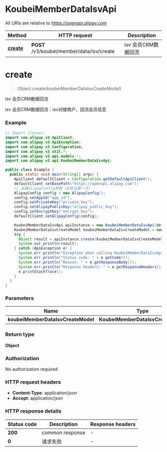 # KoubeiMemberDataIsvApi

All URIs are relative to *https://openapi.alipay.com*

| Method | HTTP request | Description |
|------------- | ------------- | -------------|
| [**create**](KoubeiMemberDataIsvApi.md#create) | **POST** /v3/koubei/member/data/isv/create | isv 会员CRM数据回流 |


<a name="create"></a>
# **create**
> Object create(koubeiMemberDataIsvCreateModel)

isv 会员CRM数据回流

isv 会员CRM数据回流：isv对接商户，回流会员信息

### Example
```java
// Import classes:
import com.alipay.v3.ApiClient;
import com.alipay.v3.ApiException;
import com.alipay.v3.Configuration;
import com.alipay.v3.util.*;
import com.alipay.v3.api.models.*;
import com.alipay.v3.api.KoubeiMemberDataIsvApi;

public class Example {
  public static void main(String[] args) {
    ApiClient defaultClient = Configuration.getDefaultApiClient();
    defaultClient.setBasePath("https://openapi.alipay.com");
    // 设置alipayConfig参数（全局设置一次）
    AlipayConfig config = new AlipayConfig();
    config.setAppId("app_id");
    config.setPrivateKey("private_key");
    config.setAlipayPublicKey("alipay_public_key");
    config.setEncryptKey("encrypt_key");
    defaultClient.setAlipayConfig(config);

    KoubeiMemberDataIsvApi apiInstance = new KoubeiMemberDataIsvApi(defaultClient);
    KoubeiMemberDataIsvCreateModel koubeiMemberDataIsvCreateModel = new KoubeiMemberDataIsvCreateModel(); // KoubeiMemberDataIsvCreateModel | 
    try {
      Object result = apiInstance.create(koubeiMemberDataIsvCreateModel);
      System.out.println(result);
    } catch (ApiException e) {
      System.err.println("Exception when calling KoubeiMemberDataIsvApi#create");
      System.err.println("Status code: " + e.getCode());
      System.err.println("Reason: " + e.getResponseBody());
      System.err.println("Response headers: " + e.getResponseHeaders());
      e.printStackTrace();
    }
  }
}
```

### Parameters

| Name | Type | Description  | Notes |
|------------- | ------------- | ------------- | -------------|
| **koubeiMemberDataIsvCreateModel** | **KoubeiMemberDataIsvCreateModel**|  | [optional] |

### Return type

**Object**

### Authorization

No authorization required

### HTTP request headers

 - **Content-Type**: application/json
 - **Accept**: application/json

### HTTP response details
| Status code | Description | Response headers |
|-------------|-------------|------------------|
| **200** | common response |  -  |
| **0** | 请求失败 |  -  |

